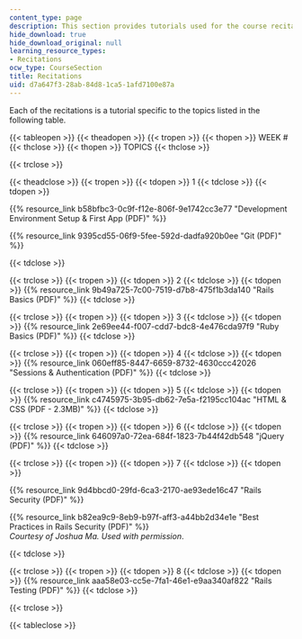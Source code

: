```yaml
---
content_type: page
description: This section provides tutorials used for the course recitations.
hide_download: true
hide_download_original: null
learning_resource_types:
- Recitations
ocw_type: CourseSection
title: Recitations
uid: d7a647f3-28ab-84d8-1ca5-1afd7100e87a
---
```


Each of the recitations is a tutorial specific to the topics listed in the following table.

{{< tableopen >}}
{{< theadopen >}}
{{< tropen >}}
{{< thopen >}}
WEEK #
{{< thclose >}}
{{< thopen >}}
TOPICS
{{< thclose >}}

{{< trclose >}}

{{< theadclose >}}
{{< tropen >}}
{{< tdopen >}}
1
{{< tdclose >}}
{{< tdopen >}}


{{% resource_link b58bfbc3-0c9f-f12e-806f-9e1742cc3e77 "Development Environment Setup & First App (PDF)" %}}

{{% resource_link 9395cd55-06f9-5fee-592d-dadfa920b0ee "Git (PDF)" %}}


{{< tdclose >}}

{{< trclose >}}
{{< tropen >}}
{{< tdopen >}}
2
{{< tdclose >}}
{{< tdopen >}}
{{% resource_link 9b49a725-7c00-7519-d7b8-475f1b3da140 "Rails Basics (PDF)" %}}
{{< tdclose >}}

{{< trclose >}}
{{< tropen >}}
{{< tdopen >}}
3
{{< tdclose >}}
{{< tdopen >}}
{{% resource_link 2e69ee44-f007-cdd7-bdc8-4e476cda97f9 "Ruby Basics (PDF)" %}}
{{< tdclose >}}

{{< trclose >}}
{{< tropen >}}
{{< tdopen >}}
4
{{< tdclose >}}
{{< tdopen >}}
{{% resource_link 060eff85-8447-6659-8732-4630ccc42026 "Sessions & Authentication (PDF)" %}}
{{< tdclose >}}

{{< trclose >}}
{{< tropen >}}
{{< tdopen >}}
5
{{< tdclose >}}
{{< tdopen >}}
{{% resource_link c4745975-3b95-db62-7e5a-f2195cc104ac "HTML & CSS (PDF - 2.3MB)" %}}
{{< tdclose >}}

{{< trclose >}}
{{< tropen >}}
{{< tdopen >}}
6
{{< tdclose >}}
{{< tdopen >}}
{{% resource_link 646097a0-72ea-684f-1823-7b44f42db548 "jQuery (PDF)" %}}
{{< tdclose >}}

{{< trclose >}}
{{< tropen >}}
{{< tdopen >}}
7
{{< tdclose >}}
{{< tdopen >}}


{{% resource_link 9d4bbcd0-29fd-6ca3-2170-ae93ede16c47 "Rails Security (PDF)" %}}

{{% resource_link b82ea9c9-8eb9-b97f-aff3-a44bb2d34e1e "Best Practices in Rails Security (PDF)" %}}  
_Courtesy of Joshua Ma. Used with permission_.


{{< tdclose >}}

{{< trclose >}}
{{< tropen >}}
{{< tdopen >}}
8
{{< tdclose >}}
{{< tdopen >}}
{{% resource_link aaa58e03-cc5e-7fa1-46e1-e9aa340af822 "Rails Testing (PDF)" %}}
{{< tdclose >}}

{{< trclose >}}

{{< tableclose >}}